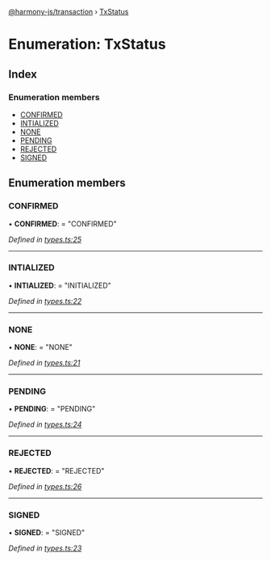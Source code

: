 [@harmony-js/transaction](../globals.md) › [TxStatus](txstatus.md)

# Enumeration: TxStatus

## Index

### Enumeration members

* [CONFIRMED](txstatus.md#confirmed)
* [INTIALIZED](txstatus.md#intialized)
* [NONE](txstatus.md#none)
* [PENDING](txstatus.md#pending)
* [REJECTED](txstatus.md#rejected)
* [SIGNED](txstatus.md#signed)

## Enumeration members

###  CONFIRMED

• **CONFIRMED**: = "CONFIRMED"

*Defined in [types.ts:25](https://github.com/FireStack-Lab/Harmony-sdk-core/blob/a192dab/packages/harmony-transaction/src/types.ts#L25)*

___

###  INTIALIZED

• **INTIALIZED**: = "INITIALIZED"

*Defined in [types.ts:22](https://github.com/FireStack-Lab/Harmony-sdk-core/blob/a192dab/packages/harmony-transaction/src/types.ts#L22)*

___

###  NONE

• **NONE**: = "NONE"

*Defined in [types.ts:21](https://github.com/FireStack-Lab/Harmony-sdk-core/blob/a192dab/packages/harmony-transaction/src/types.ts#L21)*

___

###  PENDING

• **PENDING**: = "PENDING"

*Defined in [types.ts:24](https://github.com/FireStack-Lab/Harmony-sdk-core/blob/a192dab/packages/harmony-transaction/src/types.ts#L24)*

___

###  REJECTED

• **REJECTED**: = "REJECTED"

*Defined in [types.ts:26](https://github.com/FireStack-Lab/Harmony-sdk-core/blob/a192dab/packages/harmony-transaction/src/types.ts#L26)*

___

###  SIGNED

• **SIGNED**: = "SIGNED"

*Defined in [types.ts:23](https://github.com/FireStack-Lab/Harmony-sdk-core/blob/a192dab/packages/harmony-transaction/src/types.ts#L23)*
